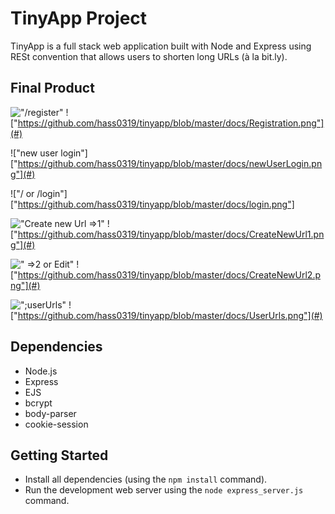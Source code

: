 # TinyApp Project

TinyApp is a full stack web application built with Node and Express using RESt convention that allows users to shorten long URLs (à la bit.ly).

## Final Product

!["/register"](#)
!["https://github.com/hass0319/tinyapp/blob/master/docs/Registration.png"](#)

!["new user login"]["https://github.com/hass0319/tinyapp/blob/master/docs/newUserLogin.png"](#)

!["/ or /login"]["https://github.com/hass0319/tinyapp/blob/master/docs/login.png"]

!["Create new Url =>1"](#)
!["https://github.com/hass0319/tinyapp/blob/master/docs/CreateNewUrl1.png"](#)

![" =>2 or Edit"](#)
!["https://github.com/hass0319/tinyapp/blob/master/docs/CreateNewUrl2.png"](#)

![";userUrls"](#)
!["https://github.com/hass0319/tinyapp/blob/master/docs/UserUrls.png"](#)

## Dependencies

- Node.js
- Express
- EJS
- bcrypt
- body-parser
- cookie-session

## Getting Started

- Install all dependencies (using the `npm install` command).
- Run the development web server using the `node express_server.js` command.